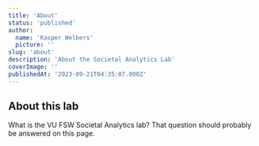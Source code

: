 ```yaml
---
title: 'About'
status: 'published'
author:
  name: 'Kasper Welbers'
  picture: ''
slug: 'about'
description: 'About the Societal Analytics Lab'
coverImage: ''
publishedAt: '2023-09-21T04:35:07.000Z'
---
```


## About this lab

What is the VU FSW Societal Analytics lab? That question should probably be answered on this page.

